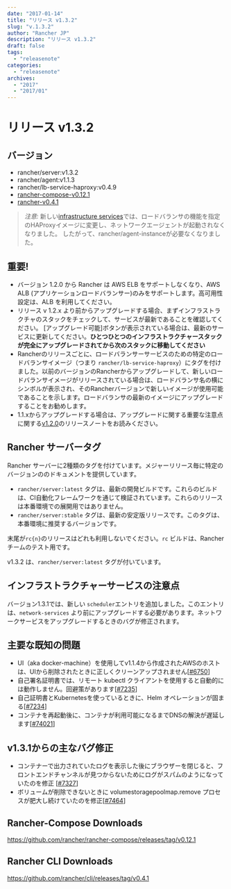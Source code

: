 ```yaml
---
date: "2017-01-14"
title: "リリース v1.3.2"
slug: "v.1.3.2" 
author: "Rancher JP"
description: "リリース v1.3.2"
draft: false
tags:
  - "releasenote"
categories:
  - "releasenote"
archives:
  - "2017"
  - "2017/01"
---
```

# リリース v1.3.2

## バージョン
* rancher/server:v1.3.2
* rancher/agent:v1.1.3
* rancher/lb-service-haproxy:v0.4.9
* [rancher-compose-v0.12.1](https://github.com/rancher/rancher-compose/releases/tag/v0.12.1)
* [rancher-v0.4.1](https://github.com/rancher/cli/releases/tag/v0.4.1)

> *注意:* 新しい[infrastructure services](http://docs.rancher.com/rancher/v1.2/en/rancher-services/)では、ロードバランサの機能を指定のHAProxyイメージに変更し、ネットワークエージェントが起動されなくなりました。 したがって、rancher/agent-instanceが必要なくなりました。

## 重要!
* バージョン 1.2.0 から Rancher は AWS ELB をサポートしなくなり、AWS ALB (アプリケーションロードバランサー)のみをサポートします。高可用性設定は、ALB を利用してください。
* リリース v 1.2.x より前からアップグレードする場合、まずインフラストラクチャのスタックをチェックして、サービスが最新であることを確認してください。 [アップグレード可能]ボタンが表示されている場合は、最新のサービスに更新してください。**ひとつひとつのインフラストラクチャースタックが完全にアップグレードされてから次のスタックに移動してください**
* Rancherのリリースごとに、ロードバランサーサービスのための特定のロードバランサイメージ（つまり `rancher/lb-service-haproxy`）にタグを付けました。以前のバージョンのRancherからアップグレードして、新しいロードバランサイメージがリリースされている場合は、ロードバランサ名の横にシンボルが表示され、そのRancherバージョンで新しいイメージが使用可能であることを示します。ロードバランサの最新のイメージにアップグレードすることをお勧めします。
* 1.1.xからアップグレードする場合は、アップグレードに関する重要な注意点に関する[v1.2.0](https://github.com/rancher/rancher/releases/tag/v1.2.0)のリリースノートをお読みください。

## Rancher サーバータグ

Rancher サーバーに2種類のタグを付けています。メジャーリリース毎に特定のバージョンののドキュメントを提供しています。

* `rancher/server:latest` タグは、最新の開発ビルドです。これらのビルドは、CI自動化フレームワークを通じて検証されています。これらのリリースは本番環境での展開用ではありません。
* `rancher/server:stable` タグは、最新の安定版リリースです。このタグは、本番環境に推奨するバージョンです。  

末尾が`rc{n}`のリリースはどれも利用しないでください。`rc` ビルドは、Rancherチームのテスト用です。

v1.3.2 は、`rancher/server:latest` タグが付いています。 

## インフラストラクチャーサービスの注意点
バージョン1.3.1では、新しい `scheduler`エントリを追加しました。このエントリは、`network-services` より前にアップグレードする必要があります。ネットワークサービスをアップグレードするときのバグが修正されます。

## 主要な既知の問題
* UI（aka docker-machine）を使用してv1.1.4から作成されたAWSのホストは、UIから削除されたときに正しくクリーンアップされません[[#6750](https://github.com/rancher/rancher/issues/6750)]
* 自己署名証明書では、リモート kubectl クライアントを使用すると自動的には動作しません。回避策があります[[#7235](https://github.com/rancher/rancher/issues/7235)]
* 自己証明書とKubernetesを使っているときに、Helm オペレーションが固まる[[#7234](https://github.com/rancher/rancher/issues/7234)]
* コンテナを再起動後に、コンテナが利用可能になるまでDNSの解決が遅延します[[#74021](https://github.com/rancher/rancher/issues/7402)]


## v1.3.1からの主なバグ修正
* コンテナーで出力されていたログを表示した後にブラウザーを閉じると、フロントエンドチャンネルが見つからないためにログがスパムのようになっていたのを修正 [[#7327](https://github.com/rancher/rancher/issues/7327)]
* ボリュームが削除できないときに volumestoragepoolmap.remove プロセスが肥大し続けていたのを修正[[#7464](https://github.com/rancher/rancher/issues/7464)]


## Rancher-Compose Downloads
https://github.com/rancher/rancher-compose/releases/tag/v0.12.1

## Rancher CLI Downloads
https://github.com/rancher/cli/releases/tag/v0.4.1